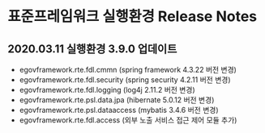 # 표준프레임워크 실행환경 Release Notes

## 2020.03.11 실행환경 3.9.0 업데이트	
* egovframework.rte.fdl.cmmn (spring framework 4.3.22 버전 변경)
* egovframework.rte.fdl.security (spring security 4.2.11 버전 변경)
* egovframework.rte.fdl.logging (log4j 2.11.2 버전 변경)
* egovframework.rte.psl.data.jpa (hibernate 5.0.12 버전 변경)
* egovframework.rte.psl.dataaccess (mybatis 3.4.6 버전 변경)
* egovframework.rte.fdl.access (외부 노출 서비스 접근 제어 모듈 추가)